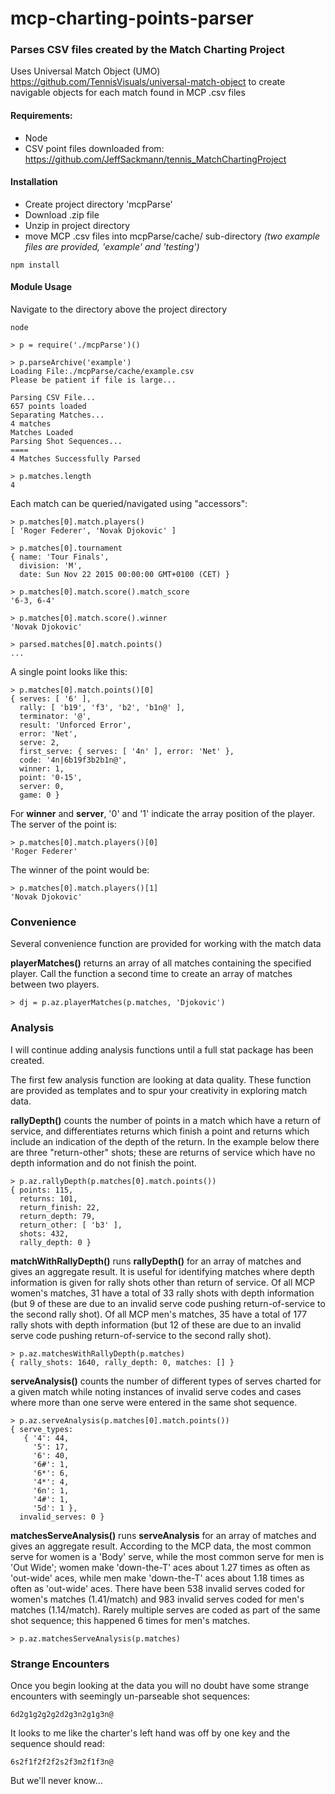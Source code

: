 # mcp-charting-points-parser
### Parses CSV files created by the Match Charting Project
Uses Universal Match Object (UMO) https://github.com/TennisVisuals/universal-match-object to create navigable objects for each match found in MCP .csv files

#### Requirements:
- Node
- CSV point files downloaded from: https://github.com/JeffSackmann/tennis_MatchChartingProject

#### Installation
- Create project directory 'mcpParse'
- Download .zip file
- Unzip in project directory
- move MCP .csv files into mcpParse/cache/ sub-directory
*(two example files are provided, 'example' and 'testing')*

```
npm install
```
#### Module Usage
Navigate to the directory above the project directory
```
node

> p = require('./mcpParse')()

> p.parseArchive('example')
Loading File:./mcpParse/cache/example.csv
Please be patient if file is large...

Parsing CSV File...
657 points loaded
Separating Matches...
4 matches
Matches Loaded
Parsing Shot Sequences...
====
4 Matches Successfully Parsed

> p.matches.length
4
```
Each match can be queried/navigated using "accessors":
```
> p.matches[0].match.players()
[ 'Roger Federer', 'Novak Djokovic' ]

> p.matches[0].tournament
{ name: 'Tour Finals',
  division: 'M',
  date: Sun Nov 22 2015 00:00:00 GMT+0100 (CET) }

> p.matches[0].match.score().match_score
'6-3, 6-4'

> p.matches[0].match.score().winner
'Novak Djokovic'

> parsed.matches[0].match.points()
...
```

A single point looks like this:
```
> p.matches[0].match.points()[0]
{ serves: [ '6' ],
  rally: [ 'b19', 'f3', 'b2', 'b1n@' ],
  terminator: '@',
  result: 'Unforced Error',
  error: 'Net',
  serve: 2,
  first_serve: { serves: [ '4n' ], error: 'Net' },
  code: '4n|6b19f3b2b1n@',
  winner: 1,
  point: '0-15',
  server: 0,
  game: 0 }
```
For **winner** and **server**,  '0' and '1' indicate the array position of the player.  The server of the point is:

```
> p.matches[0].match.players()[0]
'Roger Federer'
```

The winner of the point would be:

```
> p.matches[0].match.players()[1]
'Novak Djokovic'
```
### Convenience
Several convenience function are provided for working with the match data

**playerMatches()** returns an array of all matches containing the specified player.  Call the function a second time to create an array of matches between two players.

```
> dj = p.az.playerMatches(p.matches, 'Djokovic')
```
### Analysis

I will continue adding analysis functions until a full stat package has been created.

The first few analysis function are looking at data quality.  These function are provided as templates and to spur your creativity in exploring match data.

**rallyDepth()** counts the number of points in a match which have a return of service, and differentiates returns which finish a point and returns which include an indication of the depth of the return. In the example below there are three "return-other" shots; these are returns of service which have no depth information and do not finish the point.

```
> p.az.rallyDepth(p.matches[0].match.points())
{ points: 115,
  returns: 101,
  return_finish: 22,
  return_depth: 79,
  return_other: [ 'b3' ],
  shots: 432,
  rally_depth: 0 }
```
**matchWithRallyDepth()** runs **rallyDepth()** for an array of matches and gives an aggregate result.  It is useful for identifying matches where depth information is given for rally shots other than return of service. Of all MCP women's matches, 31 have a total of 33 rally shots with depth information (but 9 of these are due to an invalid serve code pushing return-of-service to the second rally shot). Of all MCP men's matches, 35 have a total of 177 rally shots with depth information (but 12 of these are due to an invalid serve code pushing return-of-service to the second rally shot).

```
> p.az.matchesWithRallyDepth(p.matches)
{ rally_shots: 1640, rally_depth: 0, matches: [] }
```
**serveAnalysis()** counts the number of different types of serves charted for a given match while noting instances of invalid serve codes and cases where more than one serve were entered in the same shot sequence.
```
> p.az.serveAnalysis(p.matches[0].match.points())
{ serve_types:
   { '4': 44,
     '5': 17,
     '6': 40,
     '6#': 1,
     '6*': 6,
     '4*': 4,
     '6n': 1,
     '4#': 1,
     '5d': 1 },
  invalid_serves: 0 }
```
**matchesServeAnalysis()** runs **serveAnalysis** for an array of matches and gives an aggregate result. According to the MCP data, the most common serve for women is a 'Body' serve, while the most common serve for men is 'Out Wide'; women make 'down-the-T' aces about 1.27 times as often as 'out-wide' aces, while men make 'down-the-T' aces about 1.18 times as often as 'out-wide' aces. There have been 538 invalid serves coded for women's matches (1.41/match) and 983 invalid serves coded for men's matches (1.14/match). Rarely multiple serves are coded as part of the same shot sequence; this happened 6 times for men's matches.
```
> p.az.matchesServeAnalysis(p.matches)
```
### Strange Encounters

Once you begin looking at the data you will no doubt have some strange encounters with seemingly un-parseable shot sequences:
```
6d2g1g2g2g2d2g3n2g1g3n@
```
It looks to me like the charter's left hand was off by one key and the sequence should read:
```
6s2f1f2f2f2s2f3m2f1f3n@
```
But we'll never know...
